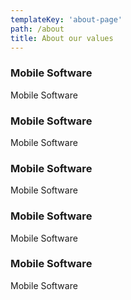 ```yaml
---
templateKey: 'about-page'
path: /about
title: About our values
---
```

### Mobile Software
Mobile Software

### Mobile Software
Mobile Software

### Mobile Software
Mobile Software

### Mobile Software
Mobile Software

### Mobile Software
Mobile Software
